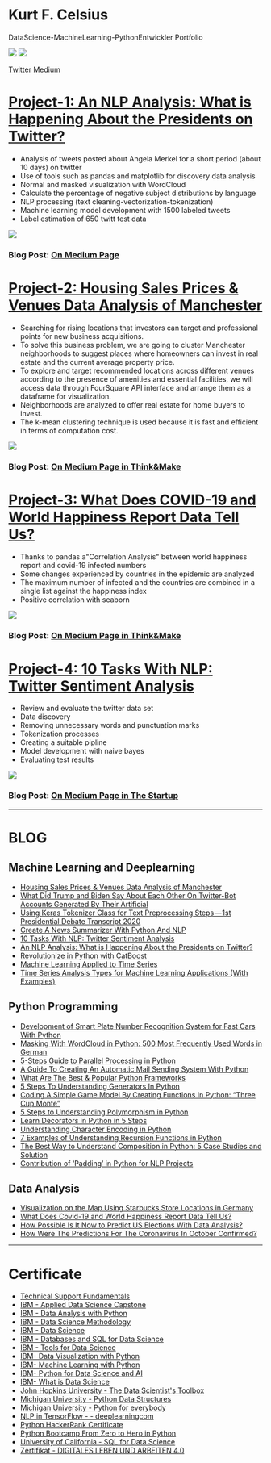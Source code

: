# Kurt F. Celsius
DataScience-MachineLearning-PythonEntwickler Portfolio

![](/images/Webp.net-resizeimage.png)                                         ![](/images/medium_trancp.png)

[Twitter](https://twitter.com/MakePublication)                                [Medium](https://kurt-celsius.medium.com/)

# [Project-1: An NLP Analysis: What is Happening About the Presidents on Twitter?](https://github.com/fk-pixel/Medium/tree/master/tw_merkel_project)
- Analysis of tweets posted about Angela Merkel for a short period (about 10 days) on twitter
- Use of tools such as pandas and matplotlib for discovery data analysis
- Normal and masked visualization with WordCloud
- Calculate the percentage of negative subject distributions by language
- NLP processing (text cleaning-vectorization-tokenization) 
- Machine learning model development with 1500 labeled tweets
- Label estimation of 650 twitt test data

![](/images/1_AzYpwgU97-_SsJGWW0lZTg.png)

### Blog Post: [On Medium Page](https://kurt-celsius.medium.com/will-the-president-go-home-due-to-the-corona-crisis-the-epidemic-and-the-changing-sentiments-on-14bd99943f1a)



# [Project-2: Housing Sales Prices & Venues Data Analysis of Manchester](https://github.com/fk-pixel/Capstone-Projekt-fk-pixel/blob/master/Manchester%20Sale%20of%20House%20Suitable%20Place%20.ipynb)
-  Searching for rising locations that investors can target and professional points for new business acquisitions.
- To solve this business problem, we are going to cluster Manchester neighborhoods to suggest places where homeowners can invest in real estate and the current average property price.
- To explore and target recommended locations across different venues according to the presence of amenities and essential facilities, we will access data through FourSquare API interface and arrange them as a dataframe for visualization.
- Neighborhoods are analyzed to offer real estate for home buyers to invest.
- The k-mean clustering technique is used because it is fast and efficient in terms of computation cost.

![](/images/manchester_knn_project.png)

### Blog Post: [On Medium Page in Think&Make](https://medium.com/think-make/housing-sales-prices-venues-data-analysis-of-manchester-95f07228a7dc) 


 
# [Project-3: What Does COVID-19 and World Happiness Report Data Tell Us?](https://github.com/fk-pixel/Coursera-Project-Network/blob/master/Covid19_DataAnalysis%20.ipynb)
- Thanks to pandas a"Correlation Analysis" between world happiness report and covid-19 infected numbers
- Some changes experienced by countries in the epidemic are analyzed
- The maximum number of infected and the countries are combined in a single list against the happiness index
- Positive correlation with seaborn

![](/images/covid-19_and_happiness_report.png)



### Blog Post: [On Medium Page in Think&Make](https://medium.com/think-make/what-does-covid-19-and-world-happiness-report-data-tell-us-c76bdd44b7ac)

# [Project-4: 10 Tasks With NLP: Twitter Sentiment Analysis](https://github.com/fk-pixel/Medium/tree/master/twitter_sentiment_analysis)
- Review and evaluate the twitter data set
- Data discovery
- Removing unnecessary words and punctuation marks
- Tokenization processes
- Creating a suitable pipline
- Model development with naive bayes
- Evaluating test results

![](/images/1_iBp2wPbgkdm7l9_GoFgzGw.png)

### Blog Post: [On Medium Page in The Startup](https://kurt-celsius.medium.com/10-tasks-with-nlp-twitter-sentiment-analysis-fb1a2757d91f)


---
# BLOG

## Machine Learning and Deeplearning
- [Housing Sales Prices & Venues Data Analysis of Manchester](https://medium.com/think-make/housing-sales-prices-venues-data-analysis-of-manchester-95f07228a7dc) 
- [What Did Trump and Biden Say About Each Other On Twitter-Bot Accounts Generated By Their Artificial](https://medium.com/datadriveninvestor/what-did-trump-and-biden-say-about-each-other-on-twitter-generated-by-their-artificial-960e76b8d52b) 
- [Using Keras Tokenizer Class for Text Preprocessing Steps — 1st Presidential Debate Transcript 2020](https://medium.com/an-idea/using-keras-tokenizer-class-for-text-preprocessing-steps-1st-presidential-debate-transcript-2020-e5ab9e5c8655)
- [Create A News Summarizer With Python And NLP](https://medium.com/python-in-plain-english/build-a-news-summarizer-summarize-from-news-sites-with-nlp-in-python-db17f800563c)
- [10 Tasks With NLP: Twitter Sentiment Analysis](https://medium.com/swlh/10-tasks-with-nlp-twitter-sentiment-analysis-fb1a2757d91f)
- [An NLP Analysis: What is Happening About the Presidents on Twitter?](https://medium.com/datadriveninvestor/will-the-president-go-home-due-to-the-corona-crisis-the-epidemic-and-the-changing-sentiments-on-14bd99943f1a)
-  [Revolutionize in Python with CatBoost](https://medium.com/ai-in-plain-english/revolutionize-in-python-with-catboost-b5443714160e)
-  [Machine Learning Applied to Time Series](https://medium.com/ai-in-plain-english/machine-learning-applied-to-time-series-7b1c2bb3c99c)
-  [Time Series Analysis Types for Machine Learning Applications (With Examples)](https://medium.com/ai-in-plain-english/time-series-analysis-types-for-machine-learning-applications-with-examples-ebe203e7ede0)

## Python Programming
- [Development of Smart Plate Number Recognition System for Fast Cars With Python](https://medium.com/swlh/development-of-smart-plate-number-recognition-system-for-fast-cars-with-python-8643365b73b6)
- [Masking With WordCloud in Python: 500 Most Frequently Used Words in German](https://medium.com/swlh/masking-with-wordcloud-in-python-500-most-frequently-used-words-in-german-c0e865e911bb) 
- [5-Steps Guide to Parallel Processing in Python](https://medium.com/swlh/5-step-guide-to-parallel-processing-in-python-ac0ecdfcea09)
- [A Guide To Creating An Automatic Mail Sending System With Python](https://medium.com/datadriveninvestor/a-guide-to-creating-an-automatic-mail-sending-system-with-python-c39ffbc5f7f3)
- [What Are The Best & Popular Python Frameworks](https://medium.com/python-in-plain-english/what-are-the-best-popular-python-freamworks-4379f4a6e37c)
- [5 Steps To Understanding Generators In Python](https://medium.com/python-in-plain-english/5-steps-for-understanding-generators-in-python-2349ea4c5497)
- [Coding A Simple Game Model By Creating Functions In Python: “Three Cup Monte”](https://medium.com/python-in-plain-english/coding-a-simple-game-model-by-creating-functions-in-python-three-cup-monte-fb13f352123b)
- [5 Steps to Understanding Polymorphism in Python](https://medium.com/python-in-plain-english/5-steps-to-understanding-polymorphism-in-python-339538c79e94)
- [Learn Decorators in Python in 5 Steps](https://medium.com/python-in-plain-english/5-steps-learn-to-use-decorators-in-python-cf5ef20e17ff)
- [Understanding Character Encoding in Python](https://medium.com/python-in-plain-english/understanding-character-encoding-in-python-79b87bc3fd88) 
- [7 Examples of Understanding Recursion Functions in Python](https://medium.com/codex/7-examples-of-understanding-recursion-functions-in-python-73dbaac0967a)
- [The Best Way to Understand Composition in Python: 5 Case Studies and Solution](https://medium.com/swlh/the-best-way-to-understand-composition-in-python-5-case-studies-and-solution-4b23a6a2cc38)
- [Contribution of ‘Padding’ in Python for NLP Projects](https://medium.com/datadriveninvestor/padding-used-in-nlp-are-they-improvers-2f4613bd3648)
 

## Data Analysis
- [Visualization on the Map Using Starbucks Store Locations in Germany](https://medium.com/think-make/visualization-on-the-map-using-starbucks-store-locations-in-germany-d9e3be56ea1b)
- [What Does Covid-19 and World Happiness Report Data Tell Us?](https://medium.com/think-make/what-does-covid-19-and-world-happiness-report-data-tell-us-c76bdd44b7ac)
- [How Possible Is It Now to Predict US Elections With Data Analysis?](https://medium.com/swlh/how-possible-is-it-now-to-predict-us-elections-with-data-analysis-1f50db9d734a)
- [How Were The Predictions For The Coronavirus In October Confirmed?](https://medium.com/datadriveninvestor/how-were-the-predictions-for-the-coronavirus-in-october-confirmed-f4ce4f510006)

---
# Certificate
- [Technical Support Fundamentals](https://www.coursera.org/learn/technical-support-fundamentals)
- [IBM - Applied Data Science Capstone]()
- [IBM - Data Analysis with Python]()
- [IBM - Data Science Methodology]()
- [IBM - Data Science]()
- [IBM - Databases and SQL for Data Science]()
- [IBM - Tools for Data Science]()
- [IBM- Data Visualization with Python]()
- [IBM- Machine Learning with Python]()
- [IBM- Python for Data Science and AI]()
- [IBM- What is Data Science]()
- [John Hopkins University - The Data Scientist's Toolbox]()
- [Michigan University - Python Data Structures]()
- [Michigan University - Python for everybody]()
- [NLP in TensorFlow - - deeplearningcom]()
- [Python HackerRank Certificate]()
- [Python Bootcamp From Zero to Hero in Python]()
- [University of California - SQL for Data Science]()
- [Zertifikat - DIGITALES LEBEN UND ARBEITEN 4.0]()



